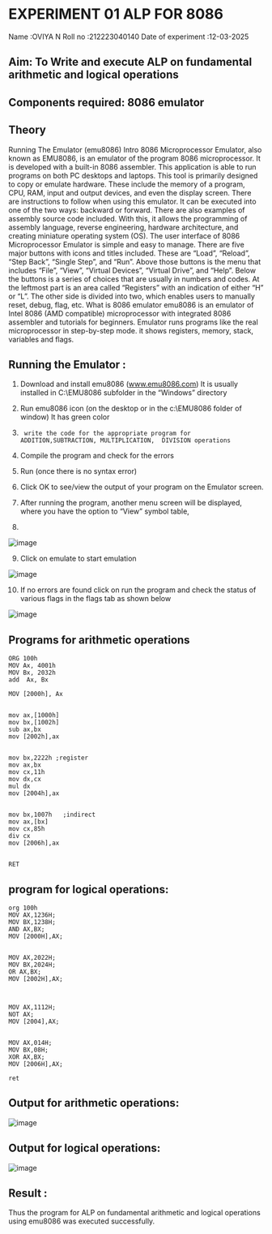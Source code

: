 # EXPERIMENT 01 ALP FOR 8086
Name :OVIYA N
Roll no :212223040140
Date of experiment :12-03-2025





## Aim: To Write and execute ALP on fundamental arithmetic and logical operations
## Components required: 8086  emulator 
## Theory 
Running The Emulator (emu8086) Intro 8086 Microprocessor Emulator, also known as EMU8086, is an emulator of the program 8086 microprocessor. It is developed with a built-in 8086 assembler. This application is able to run programs on both PC desktops and laptops. This tool is primarily designed to copy or emulate hardware. These include the memory of a program, CPU, RAM, input and output devices, and even the display screen. There are instructions to follow when using this emulator. It can be executed into one of the two ways: backward or forward. There are also examples of assembly source code included. With this, it allows the programming of assembly language, reverse engineering, hardware architecture, and creating miniature operating system (OS). The user interface of 8086 Microprocessor Emulator is simple and easy to manage. There are five major buttons with icons and titles included. These are “Load”, “Reload”, “Step Back”, “Single Step”, and “Run”. Above those buttons is the menu that includes “File”, “View”, “Virtual Devices”, “Virtual Drive”, and “Help”. Below the buttons is a series of choices that are usually in numbers and codes. At the leftmost part is an area called “Registers” with an indication of either “H” or “L”. The other side is divided into two, which enables users to manually reset, debug, flag, etc. What is 8086 emulator emu8086 is an emulator of Intel 8086 (AMD compatible) microprocessor with integrated 8086 assembler and tutorials for beginners. Emulator runs programs like the real microprocessor in step-by-step mode. it shows registers, memory, stack, variables and flags.


 ## Running the Emulator :
1.	Download and install emu8086 (www.emu8086.com) It is usually installed in C:\EMU8086 subfolder in the “Windows” directory
2.	  Run  emu8086 icon (on the desktop or in the c:\EMU8086 folder of window) It has green color 
 
 
3.		write the code for the appropriate program for ADDITION,SUBTRACTION, MULTIPLICATION,  DIVISION operations 

4.	 Compile the program and check for the errors 
5.	Run (once there is no syntax error) 

6.	Click OK to see/view the output of your program on the Emulator screen. 


7.	After running the program, another menu screen will be displayed, where you have the option to “View” symbol table,
8.	 


![image](https://user-images.githubusercontent.com/36288975/189273263-d65baae9-4b8f-4723-afb3-c0ffa4052b04.png)











9.	Click on emulate to start emulation 








![image](https://user-images.githubusercontent.com/36288975/189273273-9bb36ec1-e2e8-4892-8d35-37707332bfdc.png)








10.	If no errors are found click on run the program and check the status of various flags in the flags tab as shown below 






![image](https://user-images.githubusercontent.com/36288975/189273277-113a2a33-4a40-4ff8-95a5-ecd3a1f504fe.png)







## Programs for arithmetic  operations
```
ORG 100h      
MOV Ax, 4001h   
MOV Bx, 2032h   
add  Ax, Bx 
  
MOV [2000h], Ax 
 

mov ax,[1000h]
mov bx,[1002h]
sub ax,bx
mov [2002h],ax


mov bx,2222h ;register
mov ax,bx
mov cx,11h
mov dx,cx
mul dx
mov [2004h],ax  


mov bx,1007h   ;indirect
mov ax,[bx]
mov cx,85h
div cx
mov [2006h],ax

 
RET
```
## program for logical operations:
```
org 100h
MOV AX,1236H;
MOV BX,1238H;
AND AX,BX;
MOV [2000H],AX;


MOV AX,2022H;
MOV BX,2024H;
OR AX,BX;
MOV [2002H],AX;



MOV AX,1112H;
NOT AX;
MOV [2004],AX;


MOV AX,014H;
MOV BX,08H;
XOR AX,BX;
MOV [2006H],AX;

ret
```
## Output for arithmetic operations:
![image](https://github.com/user-attachments/assets/2a071026-0893-49ec-b8bd-60944ae89f40)
## Output for logical operations:
![image](https://github.com/user-attachments/assets/335dd957-2674-4f04-b60a-b454691152af)

## Result :
 
Thus the program for ALP on fundamental arithmetic and logical operations using emu8086 was executed successfully.







